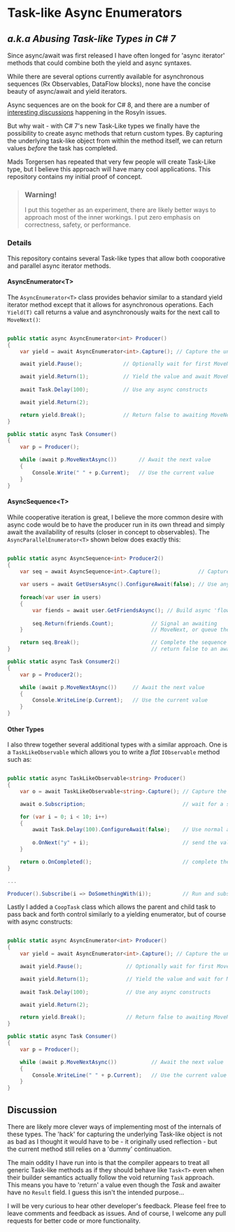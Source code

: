 # Task-like Async Enumerators
## _a.k.a Abusing Task-like Types in C# 7_

Since async/await was first released I have often longed for 'async iterator' methods that could combine both the yield and async syntaxes.

While there are several options currently available for asynchronous sequences (Rx Observables, DataFlow blocks), none have the concise beauty of async/await and yield iterators. 

Async sequences are on the book for C# 8, and there are a number of [interesting discussions](https://github.com/dotnet/roslyn/issues/261) happening in the Rosyln issues.

But why wait - with C# 7's new Task-Like types we finally have the possibility to create async methods that return custom types. By capturing the underlying task-like object from within the method itself, we can return values _before_ the task has completed.

Mads Torgersen has repeated that very few people will create Task-Like type, but I believe this approach will have many cool applications. This repository contains my initial proof of concept.

> ### Warning! 
> I put this together as an experiment, there are likely better ways to approach most of the inner workings. I put zero emphasis on correctness, safety, or performance.

### Details

This repository contains several Task-like types that allow both cooporative and parallel async iterator methods. 

#### AsyncEnumerator&lt;T&gt;

The `AsyncEnumerator<T>` class provides behavior similar to a standard yield iterator method except that it allows for asynchronous operations. Each `Yield(T)` call returns a value and asynchronously waits for the next call to `MoveNext()`:

``````````` c#

public static async AsyncEnumerator<int> Producer()
{
    var yield = await AsyncEnumerator<int>.Capture(); // Capture the underlying 'Task'

    await yield.Pause();             // Optionally wait for first MoveNext call

    await yield.Return(1);           // Yield the value and await MoveNext
                   
    await Task.Delay(100);           // Use any async constructs

    await yield.Return(2);

    return yield.Break();            // Return false to awaiting MoveNext
}

public static async Task Consumer()
{
    var p = Producer();                       

    while (await p.MoveNextAsync())       // Await the next value
    {
        Console.Write(" " + p.Current);   // Use the current value
    }
}

````````````
#### AsyncSequence&lt;T&gt;

While cooperative iteration is great, I believe the more common desire with async code would be to have the producer run in its own thread and simply await the availability of results (closer in concept to observables). The `AsyncParallelEnumerator<T>` shown below does exactly this:

``````````` c#

public static async AsyncSequence<int> Producer2()
{
    var seq = await AsyncSequence<int>.Capture();            // Capture the underlying 'Task'
                       
    var users = await GetUsersAsync().ConfigureAwait(false); // Use any async constructs
    
    foreach(var user in users)
    {
        var fiends = await user.GetFriendsAsync(); // Build async 'flows' naturally 
        
        seq.Return(friends.Count);            // Signal an awaiting 
    }                                         // MoveNext, or queue the result.

    return seq.Break();                       // Complete the sequence and 
}                                             // return false to an awaiting MoveNext

public static async Task Consumer2()
{
    var p = Producer2();

    while (await p.MoveNextAsync())     // Await the next value
    {
        Console.WriteLine(p.Current);   // Use the current value
    }
}

```````````````

#### Other Types

I also threw together several additional types with a similar approach. One is a `TaskLikeObservable` which allows you to write a _flat_ `IObservable` method such as:

`````````````` c#

public static async TaskLikeObservable<string> Producer()
{
    var o = await TaskLikeObservable<string>.Capture(); // Capture the underlying Task-like Obserable

    await o.Subscription;                               // wait for a subscriber

    for (var i = 0; i < 10; i++)
    {
        await Task.Delay(100).ConfigureAwait(false);    // Use normal async constructs
        
        o.OnNext("y" + i);                              // send the value
    }

    return o.OnCompleted();                             // complete the observable and return.
}

...

Producer().Subscribe(i => DoSomethingWith(i));          // Run and subscribe to the method

```````````````

Lastly I added a `CoopTask` class which allows the parent and child task to pass back and forth control similarly to a yielding enumerator, but of course with async constructs:

``````````` c#

public static async AsyncEnumerator<int> Producer()
{
    var yield = await AsyncEnumerator<int>.Capture(); // Capture the underlying 'Task'

    await yield.Pause();              // Optionally wait for first MoveNext call

    await yield.Return(1);            // Yield the value and wait for MoveNext
                   
    await Task.Delay(100);            // Use any async constructs

    await yield.Return(2);

    return yield.Break();             // Return false to awaiting MoveNext
}

public static async Task Consumer()
{
    var p = Producer();                       

    while (await p.MoveNextAsync())           // Await the next value
    {
        Console.WriteLine(" " + p.Current);   // Use the current value
    }
}

````````````

## Discussion

There are likely more clever ways of implementing most of the internals of these types. The 'hack' for capturing the underlying Task-like object is not as bad as I thought it would have to be - it originally used reflection - but the current method still relies on a 'dummy' continuation.

The main oddity I have run into is that the compiler appears to treat all generic Task-like methods as if they should behave like `Task<T>` even when their builder semantics actually follow the void returning `Task` approach. This means you have to 'return' a value even though the _Task_ and awaiter have no `Result` field. I guess this isn't the intended purpose...

I will be very curious to hear other developer's feedback. Please feel free to leave comments and feedback as issues. And of course, I welcome any pull requests for better code or more functionality.








